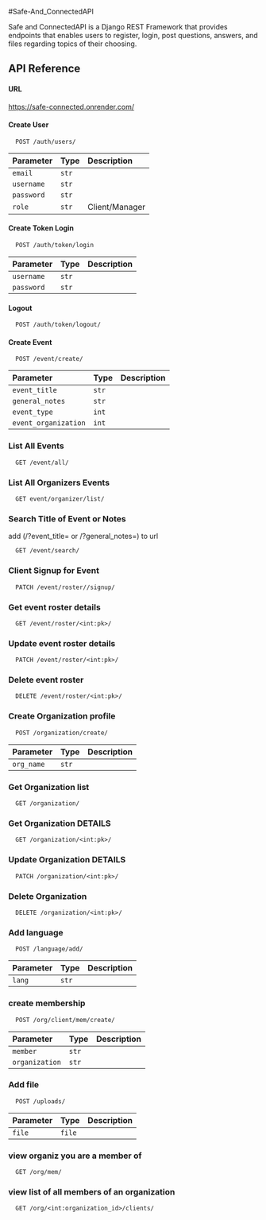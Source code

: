 #Safe-And_ConnectedAPI

Safe and ConnectedAPI is a Django REST Framework that provides endpoints that enables users to register, login, post questions, answers, and files regarding topics of their choosing.


## API Reference

#### URL

https://safe-connected.onrender.com/

#### Create User

```https://safe-connected.onrender.com/
  POST /auth/users/
```

| Parameter | Type     | Description                       |
| :-------- | :------- | :-------------------------------- |
| `email`   |`str`     |                                   |
|`username` |`str`     |                                   |
| `password`| `str`    |                                   |
| `role`    | `str`    |Client/Manager                     |


#### Create Token Login

```https://safe-connected.onrender.com/
  POST /auth/token/login
```

| Parameter | Type     | Description                       |
| :-------- | :------- | :-------------------------------- |
|`username` |`str`     |                                   |
| `password`| `str`    |                                   |

#### Logout

```https://safe-connected.onrender.com/
  POST /auth/token/logout/
```
#### Create Event

```https://safe-connected.onrender.com/
  POST /event/create/
```

| Parameter           | Type     | Description                       |
| :--------           | :------- | :-------------------------------- |
|`event_title`        |`str`     |                                   |
| `general_notes`     | `str`    |                                   |
| `event_type`        | `int`    |                                   |
| `event_organization`| `int`    |                                   |


### List All Events

```https://safe-connected.onrender.com/
  GET /event/all/
```
### List All Organizers Events

```https://safe-connected.onrender.com/
  GET event/organizer/list/
```

### Search Title of Event or Notes
add (/?event_title= or /?general_notes=) to url

```https://safe-connected.onrender.com/
  GET /event/search/
```

### Client Signup for Event

```https://safe-connected.onrender.com/
  PATCH /event/roster//signup/
```

### Get event roster details
```https://safe-connected.onrender.com/
  GET /event/roster/<int:pk>/
```

### Update event roster details
```https://safe-connected.onrender.com/
  PATCH /event/roster/<int:pk>/
```

### Delete event roster
```https://safe-connected.onrender.com/
  DELETE /event/roster/<int:pk>/
```

### Create Organization profile

```https://safe-connected.onrender.com/
  POST /organization/create/
```

| Parameter        | Type     | Description                       |
| :--------        | :------- | :-------------------------------- |
|`org_name`           |`str`  |                                   |

### Get Organization list

```https://safe-connected.onrender.com/
  GET /organization/
```

### Get Organization DETAILS

```https://safe-connected.onrender.com/
  GET /organization/<int:pk>/
```

### Update Organization DETAILS

```https://safe-connected.onrender.com/
  PATCH /organization/<int:pk>/
```

### Delete Organization 

```https://safe-connected.onrender.com/
  DELETE /organization/<int:pk>/
```

### Add language 

```https://safe-connected.onrender.com/
  POST /language/add/
```

| Parameter        | Type     | Description                       |
| :--------        | :------- | :-------------------------------- |
|`lang`            |`str`     |                                   |

### create membership

```https://safe-connected.onrender.com/
  POST /org/client/mem/create/
```

| Parameter        | Type     | Description                       |
| :--------        | :------- | :-------------------------------- |
|`member`          |`str`     |                                   |
|`organization`    |`str`     |                                   |

### Add file 

```https://safe-connected.onrender.com/
  POST /uploads/
```

| Parameter        | Type     | Description                       |
| :--------        | :------- | :-------------------------------- |
|`file`            |`file`    |                                   |

### view organiz you are a member of

```https://safe-connected.onrender.com/
  GET /org/mem/
```

### view list of all members of an organization

```https://safe-connected.onrender.com/
  GET /org/<int:organization_id>/clients/
```